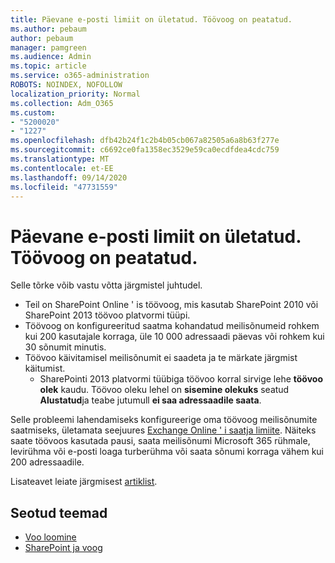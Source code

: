 ```yaml
---
title: Päevane e-posti limiit on ületatud. Töövoog on peatatud.
ms.author: pebaum
author: pebaum
manager: pamgreen
ms.audience: Admin
ms.topic: article
ms.service: o365-administration
ROBOTS: NOINDEX, NOFOLLOW
localization_priority: Normal
ms.collection: Adm_O365
ms.custom:
- "5200020"
- "1227"
ms.openlocfilehash: dfb42b24f1c2b4b05cb067a82505a6a8b63f277e
ms.sourcegitcommit: c6692ce0fa1358ec3529e59ca0ecdfdea4cdc759
ms.translationtype: MT
ms.contentlocale: et-EE
ms.lasthandoff: 09/14/2020
ms.locfileid: "47731559"
---
```

# <a name="daily-email-limit-exceeded-workflow-is-suspended"></a>Päevane e-posti limiit on ületatud. Töövoog on peatatud.

Selle tõrke võib vastu võtta järgmistel juhtudel.

- Teil on SharePoint Online ' is töövoog, mis kasutab SharePoint 2010 või SharePoint 2013 töövoo platvormi tüüpi.
- Töövoog on konfigureeritud saatma kohandatud meilisõnumeid rohkem kui 200 kasutajale korraga, üle 10 000 adressaadi päevas või rohkem kui 30 sõnumit minutis.
- Töövoo käivitamisel meilisõnumit ei saadeta ja te märkate järgmist käitumist.
    - SharePointi 2013 platvormi tüübiga töövoo korral sirvige lehe **töövoo olek** kaudu. Töövoo oleku lehel on **sisemine olekuks** seatud **Alustatud**ja teabe jutumull **ei saa adressaadile saata**.

Selle probleemi lahendamiseks konfigureerige oma töövoog meilisõnumite saatmiseks, ületamata seejuures [Exchange Online ' i saatja limiite](https://docs.microsoft.com/office365/servicedescriptions/exchange-online-service-description/exchange-online-limits#recipientlimits). Näiteks saate töövoos kasutada pausi, saata meilisõnumi Microsoft 365 rühmale, levirühma või e-posti loaga turberühma või saata sõnumi korraga vähem kui 200 adressaadile.


Lisateavet leiate järgmisest [artiklist](https://support.microsoft.com/help/3150442/daily-email-limit-has-exceeded-and-your-workflow-has-been-suspended-or).

## <a name="related-topics"></a>Seotud teemad
- [Voo loomine](https://support.office.com/article/Create-a-flow-for-a-list-or-library-in-SharePoint-Online-or-OneDrive-for-Business-a9c3e03b-0654-46af-a254-20252e580d01) 
- [SharePoint ja voog](https://flow.microsoft.com/blog/sharepoint-and-flow/) 